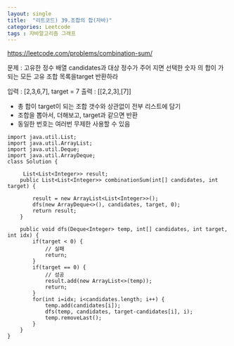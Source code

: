 ```yaml
---
layout: single
title:  "리트코드) 39.조합의 합(자바)"
categories: Leetcode
tags : 자바알고리즘 그래프
---
```


https://leetcode.com/problems/combination-sum/  

문제 : 고유한 정수 배열 candidates과 대상 정수가 주어 지면 선택한 숫자 의 합이 가 되는 모든 고유 조합 목록을target 반환하라
       
입력 : [2,3,6,7], target = 7
출력 : [[2,2,3],[7]]

- 총 합이 target이 되는 조합 갯수와 상관없이 전부 리스트에 담기
- 조합을 뽑아서, 더해보고, target과 같으면 반환
- 동일한 번호는 여러번 무제한 사용할 수 있음

```
import java.util.List;
import java.util.ArrayList;
import java.util.Deque;
import java.util.ArrayDeque;
class Solution {
        
     List<List<Integer>> result;
    public List<List<Integer>> combinationSum(int[] candidates, int target) {

        result = new ArrayList<List<Integer>>();
        dfs(new ArrayDeque<>(), candidates, target, 0);
        return result;
    }

    public void dfs(Deque<Integer> temp, int[] candidates, int target, int idx) {
        if(target < 0) {
            // 실패
            return;
        }
        if(target == 0) {
            // 성공
            result.add(new ArrayList<>(temp));
            return;
        }
        for(int i=idx; i<candidates.length; i++) {
            temp.add(candidates[i]);
            dfs(temp, candidates, target-candidates[i], i);
            temp.removeLast();
        }
    }
}
```
